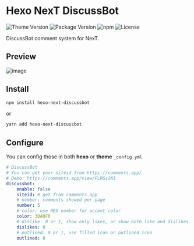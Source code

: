# Hexo NexT DiscussBot

![Theme Version](https://img.shields.io/badge/NexT-v7.3.0+-blue?style=flat-square)
![Package Version](https://img.shields.io/github/package-json/v/wangjiezhe/hexo-next-discussbot?style=flat-square)
![npm](https://img.shields.io/npm/v/hexo-next-discussbot?style=flat-square)
![License](https://img.shields.io/github/license/wangjiezhe/hexo-next-discussbot?style=flat-square)

DiscussBot comment system for NexT.

## Preview

![image](https://i.loli.net/2019/12/14/8thYSXx9cdWv5L7.png)

## Install

```bash
npm install hexo-next-discussbot
```

or

```bash
yarn add hexo-next-discussbot
```

## Configure

You can config those in both **hexo** or **theme** `_config.yml`

```yaml
# DiscussBot
# You can get your siteid from https://comments.app/
# Demo: https://comments.app/view/FLRGs2N1
discussbot:
    enable: false
    siteid: # get from comments.app
    # number: comments showed per page
    number: 5
    # color: use HEX number for accent color
    color: 3DA0F0
    # dislike: 0 or 1, show only likes, or show both like and dislikes
    dislikes: 0
    # outlined: 0 or 1, use filled icon or outlined icon
    outlined: 0
```
